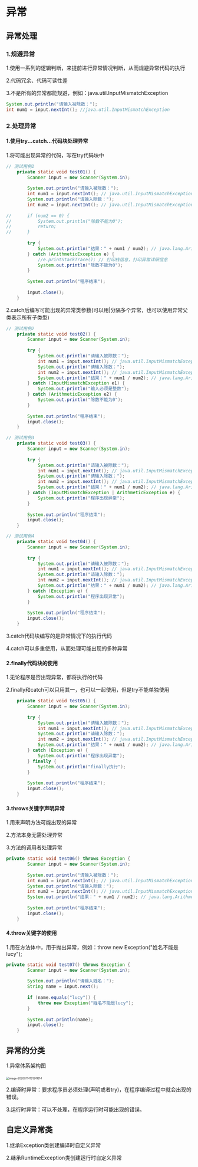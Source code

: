 # 异常





## 异常处理

### 1.规避异常



1.使用一系列的逻辑判断，来提前进行异常情况判断，从而规避异常代码的执行

2.代码冗余、代码可读性差

3.不是所有的异常都能规避，例如：java.util.InputMismatchException

```JAVA
System.out.println("请输入被除数：");
int num1 = input.nextInt(); //java.util.InputMismatchException
```



### 2.处理异常



#### 1.使用try...catch...代码块处理异常



1.将可能出现异常的代码，写在try代码块中

```JAVA
// 测试用例1
	private static void test01() {
		Scanner input = new Scanner(System.in);
		
		System.out.println("请输入被除数：");
		int num1 = input.nextInt(); // java.util.InputMismatchException
		System.out.println("请输入除数：");
		int num2 = input.nextInt(); // java.util.InputMismatchException
		
//		if (num2 == 0) {
//			System.out.println("除数不能为0");
//			return;
//		}
		
		try {
			System.out.println("结果：" + num1 / num2); // java.lang.ArithmeticException
		} catch (ArithmeticException e) {
			//e.printStackTrace(); // 打印栈信息，打印异常详细信息
			System.out.println("除数不能为0");
		}
		
		System.out.println("程序结束");
		
		input.close();		
	}
```





2.catch后编写可能出现的异常类参数(可以用|分隔多个异常，也可以使用异常父类表示所有子类型)



```JAVA
// 测试用例2
	private static void test02() {
		Scanner input = new Scanner(System.in);
		
		try {
			System.out.println("请输入被除数：");
			int num1 = input.nextInt(); // java.util.InputMismatchException
			System.out.println("请输入除数：");
			int num2 = input.nextInt(); // java.util.InputMismatchException
			System.out.println("结果：" + num1 / num2); // java.lang.ArithmeticException
		} catch (InputMismatchException e1) {
			System.out.println("输入必须是整数");
		} catch (ArithmeticException e2) {
			System.out.println("除数不能为0");
		}
		
		System.out.println("程序结束");
		input.close();	
	}
```



```JAVA
// 测试用例3
	private static void test03() {
		Scanner input = new Scanner(System.in);
		
		try {
			System.out.println("请输入被除数：");
			int num1 = input.nextInt(); // java.util.InputMismatchException
			System.out.println("请输入除数：");
			int num2 = input.nextInt(); // java.util.InputMismatchException
			System.out.println("结果：" + num1 / num2); // java.lang.ArithmeticException
		} catch (InputMismatchException | ArithmeticException e) {
			System.out.println("程序出现异常");
		} 
		
		System.out.println("程序结束");
		input.close();	
	}
```

```JAVA
// 测试用例4
	private static void test04() {
		Scanner input = new Scanner(System.in);
		
		try {
			System.out.println("请输入被除数：");
			int num1 = input.nextInt(); // java.util.InputMismatchException
			System.out.println("请输入除数：");
			int num2 = input.nextInt(); // java.util.InputMismatchException
			System.out.println("结果：" + num1 / num2); // java.lang.ArithmeticException
		} catch (Exception e) {
			System.out.println("程序出现异常");
		} 
		
		System.out.println("程序结束");
		input.close();	
	}
```

3.catch代码块编写的是异常情况下的执行代码



4.catch可以多重使用，从而处理可能出现的多种异常



#### 2.finally代码块的使用

1.无论程序是否出现异常，都将执行的代码			

2.finally和catch可以只用其一，也可以一起使用，但是try不能单独使用	

```java
	private static void test05() {
		Scanner input = new Scanner(System.in);
		
		try {
			System.out.println("请输入被除数：");
			int num1 = input.nextInt(); // java.util.InputMismatchException
			System.out.println("请输入除数：");
			int num2 = input.nextInt(); // java.util.InputMismatchException
			System.out.println("结果：" + num1 / num2); // java.lang.ArithmeticException
		} catch (Exception e) {
			System.out.println("程序出现异常");
		} finally {
			System.out.println("finally执行");
		}
		
		System.out.println("程序结束");
		input.close();	
	}
```



#### 3.throws关键字声明异常



1.用来声明方法可能出现的异常	

2.方法本身无需处理异常

3.方法的调用者处理异常

```java
private static void test06() throws Exception {
		Scanner input = new Scanner(System.in);
		
		System.out.println("请输入被除数：");
		int num1 = input.nextInt(); // java.util.InputMismatchException
		System.out.println("请输入除数：");
		int num2 = input.nextInt(); // java.util.InputMismatchException
		System.out.println("结果：" + num1 / num2); // java.lang.ArithmeticException
		
		System.out.println("程序结束");
		input.close();	
	}
```



#### 4.throw关键字的使用

1.用在方法体中，用于抛出异常，例如：throw new Exception("姓名不能是lucy");

```java
private static void test07() throws Exception {
		Scanner input = new Scanner(System.in);
		
		System.out.println("请输入姓名：");
		String name = input.next();
		
		if (name.equals("lucy")) {
			throw new Exception("姓名不能是lucy");
		}
		
		System.out.println(name);
		input.close();	
	}
```



## 异常的分类

1.异常体系架构图

​		<img src="C:\Users\15121\AppData\Roaming\Typora\typora-user-images\image-20200714131241014.png" alt="image-20200714131241014" style="zoom:50%;" />



2.编译时异常：要求程序员必须处理(声明或者try)，在程序编译过程中就会出现的错误。

3.运行时异常：可以不处理，在程序运行时可能出现的错误。



## 自定义异常类

1.继承Exception类创建编译时自定义异常

2.继承RuntimeException类创建运行时自定义异常
